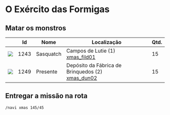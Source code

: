 # O Exército das Formigas

## Matar os monstros

| | Id | Nome | Localização | Qtd. |
| - | - | - | - | - |
| <img src="https://file5s.ratemyserver.net/mobs/1243.gif"> | 1243 | <a src="https://ratemyserver.net/mob_db.php?mob_id=1243&small=1&back=1" target="_blank">Sasquatch</a> | Campos de Lutie (1)<br><a href="https://ratemyserver.net/index.php?page=npc_shop_warp&map=xmas_fild01" target="_blank">xmas_fild01</a><span></span> | 15 |
| <img src="https://file5s.ratemyserver.net/mobs/1249.gif"> | 1249 | <a src="https://ratemyserver.net/mob_db.php?mob_id=1249&small=1&back=1" target="_blank">Presente</a> | Depósito da Fábrica de Brinquedos (2)<br><a href="https://ratemyserver.net/index.php?page=npc_shop_warp&map=xmas_dun02" target="_blank">xmas_dun02</a><span></span> | 15 |

## Entregar a missão na rota

```
/navi xmas 145/45
```